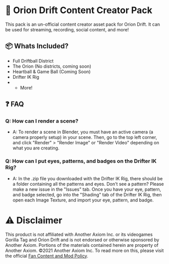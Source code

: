 # 🚀 Orion Drift Content Creator Pack
This pack is an un-official content creator asset pack for Orion Drift. It can be used for streaming, recording, social content, and more!

## 📦 Whats Included?
* Full Driftball District
* The Orion (No districts, coming soon)
* Heartball & Game Ball (Coming Soon)
* Drifter IK Rig
* + More!
 
## ❓ FAQ
### Q: How can I render a scene?
* A: To render a scene in Blender, you must have an active camera (a camera properly setup) in your scene. Then, go to the top left corner, and click "Render" > "Render Image" or "Render Video" depending on what you are creating.

### Q: How can I put eyes, patterns, and badges on the Drifter IK Rig?
* A: In the .zip file you downloaded with the Drifter IK Rig, there should be a folder containing all the patterns and eyes. Don't see a pattern? Please make a new issue in the "Issues" tab. Once you have your eye, pattern, and badge selected, go into the "Shading" tab of the Drifter IK Rig, then open each Image Texture, and import your eye, pattern, and badge.

# ⚠️ Disclaimer
This product is not affiliated with Another Axiom Inc. or its videogames Gorilla Tag and Orion Drift and is not endorsed or otherwise sponsored by Another Axiom. Portions of the materials contained herein are property of Another Axiom. ©2021 Another Axiom Inc. To read more on this, please visit the official [Fan Content and Mod Policy](https://www.anotheraxiom.com/fan-content-and-mod-policy).
